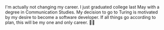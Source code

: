 I'm actually not changing my career. I just graduated college last May with a degree in Communication Studies. My decision to go to Turing is motivated by my desire to become a software developer. If all things go according to plan, this will be my one and only career. 🤞😁
